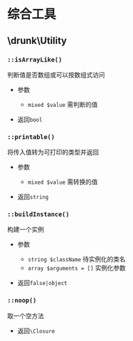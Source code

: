 # 综合工具


## \drunk\Utility


### `::isArrayLike()`
判断值是否数组或可以按数组式访问

- 参数
  - `mixed $value` 需判断的值

- 返回`bool`


### `::printable()`
将传入值转为可打印的类型并返回

- 参数
  - `mixed $value` 需转换的值

- 返回`string`


### `::buildInstance()`
构建一个实例

- 参数
  - `string $className` 待实例化的类名
  - `array $arguments = []` 实例化参数

- 返回`false|object`


### `::noop()`
取一个空方法

- 返回`\Closure`